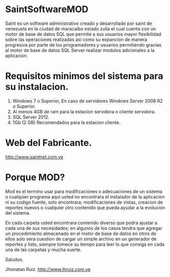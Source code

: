 # SaintSoftwareMOD

Saint es un software administrativo creado y desarrollado por saint de venezuela en la ciudad de maracaibo estado zulia el cual cuenta con un motor de base de datos SQL que permite a sus usuarios mayor flexibilidad sobre las operaciones realizadas asi como su expancion de manera progresiva por parte de los programadores y usuarios permitiendo gracias al motor de base de datos SQL Server realizar modulos adicionales a la aplicacion.

# Requisitos minimos del sistema para su instalacion.

1. Windows 7 o Superior, En caso de servidores Windows Server 2008 R2 o Superior.
2. Al menos 4GB de ram para la estacion servidora o cliente servidora.
3. SQL Server 2012.
4. 1Gb (2 GB) Recomendados para la estacion cliente.

# Web del Fabricante.

http://www.saintnet.com.ve


# Porque MOD?

Mod es el termino usar para modificaciones o adecuaciones de un sistema o cualquier programa aqui usted no encontrara el instalador de la aplicacion ni su codigo fuente, solo encontrara; modificaciones de vistas, creacion de reportes nuevos o cualquier otro contenido que pueda ayudar a la evolucion del sistema.

En cada carpeta usted encontrara contenido diverso que podra ajustar a cada una de sus necesidades; en algunos de los casos tendra que agregar un procedimiento almacenado en el motor de base de datos en otros de ellos solo sera cuestion de cargar un simple archivo en un generador de reportes y listo, siempre tomece su tiempo para leer lo que consiga en cada una de las carpetas y mucha suerte.

Saludos.

Jhonatan Ruiz.
http://www.jhruiz.com.ve
